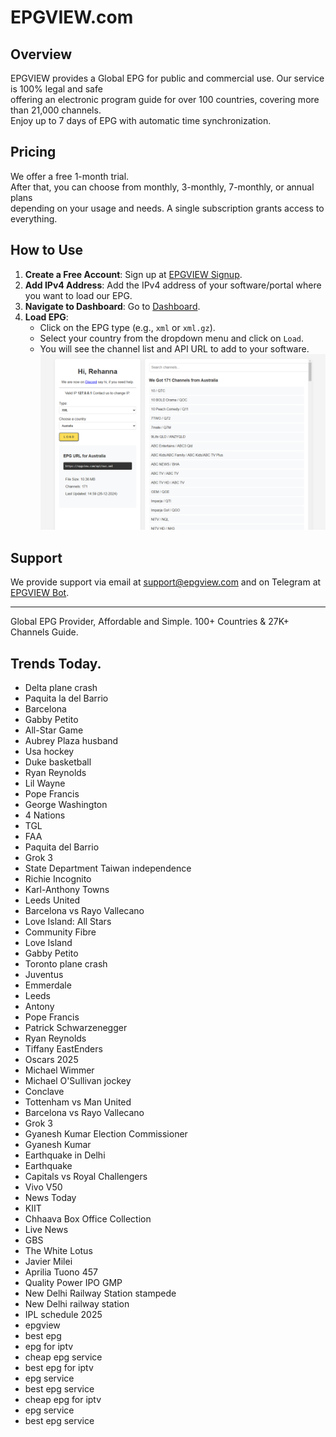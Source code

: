# EPGVIEW.com



## Overview
EPGVIEW provides a Global EPG for public and commercial use. Our service is 100% legal and safe\
offering an electronic program guide for over 100 countries, covering more than 21,000 channels.\
Enjoy up to 7 days of EPG with automatic time synchronization.

## Pricing
We offer a free 1-month trial. \
After that, you can choose from monthly, 3-monthly, 7-monthly, or annual plans \
depending on your usage and needs. A single subscription grants access to everything.

## How to Use
1. **Create a Free Account**: Sign up at [EPGVIEW Signup](https://epgview.com/signup.php).
2. **Add IPv4 Address**: Add the IPv4 address of your software/portal where you want to load our EPG.
3. **Navigate to Dashboard**: Go to [Dashboard](https://epgview.com/dashboard.php).
4. **Load EPG**:
   - Click on the EPG type (e.g., `xml` or `xml.gz`).
   - Select your country from the dropdown menu and click on `Load`.
   - You will see the channel list and API URL to add to your software.
![EPGVIEW](img/dashboard.png)
## Support
We provide support via email at [support@epgview.com](mailto:support@epgview.com) and on Telegram at [EPGVIEW Bot](https://t.me/epgview_bot).

---

Global EPG Provider, Affordable and Simple. 100+ Countries & 27K+ Channels Guide.

## Trends Today.

- Delta plane crash
- Paquita la del Barrio
- Barcelona
- Gabby Petito
- All-Star Game
- Aubrey Plaza husband
- Usa hockey
- Duke basketball
- Ryan Reynolds
- Lil Wayne
- Pope Francis
- George Washington
- 4 Nations
- TGL
- FAA
- Paquita del Barrio
- Grok 3
- State Department Taiwan independence
- Richie Incognito
- Karl-Anthony Towns
- Leeds United
- Barcelona vs Rayo Vallecano
- Love Island: All Stars
- Community Fibre
- Love Island
- Gabby Petito
- Toronto plane crash
- Juventus
- Emmerdale
- Leeds
- Antony
- Pope Francis
- Patrick Schwarzenegger
- Ryan Reynolds
- Tiffany EastEnders
- Oscars 2025
- Michael Wimmer
- Michael O'Sullivan jockey
- Conclave
- Tottenham vs Man United
- Barcelona vs Rayo Vallecano
- Grok 3
- Gyanesh Kumar Election Commissioner
- Gyanesh Kumar
- Earthquake in Delhi
- Earthquake
- Capitals vs Royal Challengers
- Vivo V50
- News Today
- KIIT
- Chhaava Box Office Collection
- Live News
- GBS
- The White Lotus
- Javier Milei
- Aprilia Tuono 457
- Quality Power IPO GMP
- New Delhi Railway Station stampede
- New Delhi railway station
- IPL schedule 2025
- epgview
- best epg
- epg for iptv
- cheap epg service
- best epg for iptv
- epg service
- best epg service
- cheap epg for iptv
- epg service
- best epg service
